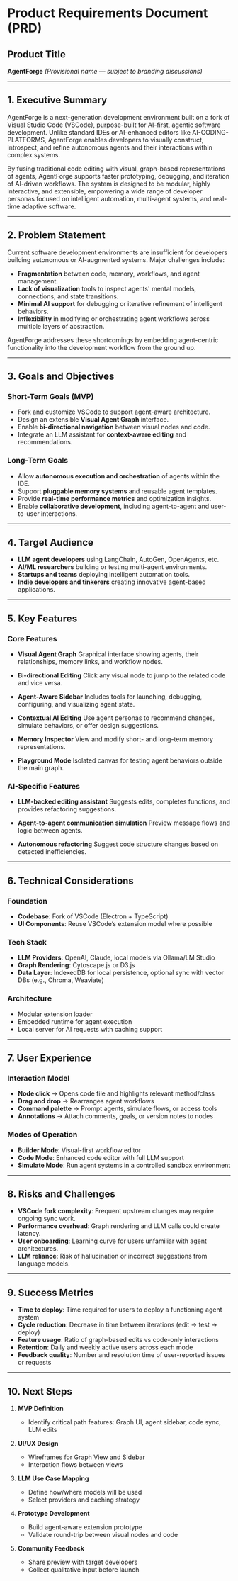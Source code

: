 # Product Requirements Document (PRD)

## Product Title

**AgentForge**
*(Provisional name — subject to branding discussions)*

---

## 1. Executive Summary

AgentForge is a next-generation development environment built on a fork of Visual Studio Code (VSCode), purpose-built for AI-first, agentic software development. Unlike standard IDEs or AI-enhanced editors like AI-CODING-PLATFORMS, AgentForge enables developers to visually construct, introspect, and refine autonomous agents and their interactions within complex systems.

By fusing traditional code editing with visual, graph-based representations of agents, AgentForge supports faster prototyping, debugging, and iteration of AI-driven workflows. The system is designed to be modular, highly interactive, and extensible, empowering a wide range of developer personas focused on intelligent automation, multi-agent systems, and real-time adaptive software.

---

## 2. Problem Statement

Current software development environments are insufficient for developers building autonomous or AI-augmented systems. Major challenges include:

* **Fragmentation** between code, memory, workflows, and agent management.
* **Lack of visualization** tools to inspect agents' mental models, connections, and state transitions.
* **Minimal AI support** for debugging or iterative refinement of intelligent behaviors.
* **Inflexibility** in modifying or orchestrating agent workflows across multiple layers of abstraction.

AgentForge addresses these shortcomings by embedding agent-centric functionality into the development workflow from the ground up.

---

## 3. Goals and Objectives

### Short-Term Goals (MVP)

* Fork and customize VSCode to support agent-aware architecture.
* Design an extensible **Visual Agent Graph** interface.
* Enable **bi-directional navigation** between visual nodes and code.
* Integrate an LLM assistant for **context-aware editing** and recommendations.

### Long-Term Goals

* Allow **autonomous execution and orchestration** of agents within the IDE.
* Support **pluggable memory systems** and reusable agent templates.
* Provide **real-time performance metrics** and optimization insights.
* Enable **collaborative development**, including agent-to-agent and user-to-user interactions.

---

## 4. Target Audience

* **LLM agent developers** using LangChain, AutoGen, OpenAgents, etc.
* **AI/ML researchers** building or testing multi-agent environments.
* **Startups and teams** deploying intelligent automation tools.
* **Indie developers and tinkerers** creating innovative agent-based applications.

---

## 5. Key Features

### Core Features

* **Visual Agent Graph**
  Graphical interface showing agents, their relationships, memory links, and workflow nodes.

* **Bi-directional Editing**
  Click any visual node to jump to the related code and vice versa.

* **Agent-Aware Sidebar**
  Includes tools for launching, debugging, configuring, and visualizing agent state.

* **Contextual AI Editing**
  Use agent personas to recommend changes, simulate behaviors, or offer design suggestions.

* **Memory Inspector**
  View and modify short- and long-term memory representations.

* **Playground Mode**
  Isolated canvas for testing agent behaviors outside the main graph.

### AI-Specific Features

* **LLM-backed editing assistant**
  Suggests edits, completes functions, and provides refactoring suggestions.

* **Agent-to-agent communication simulation**
  Preview message flows and logic between agents.

* **Autonomous refactoring**
  Suggest code structure changes based on detected inefficiencies.

---

## 6. Technical Considerations

### Foundation

* **Codebase**: Fork of VSCode (Electron + TypeScript)
* **UI Components**: Reuse VSCode’s extension model where possible

### Tech Stack

* **LLM Providers**: OpenAI, Claude, local models via Ollama/LM Studio
* **Graph Rendering**: Cytoscape.js or D3.js
* **Data Layer**: IndexedDB for local persistence, optional sync with vector DBs (e.g., Chroma, Weaviate)

### Architecture

* Modular extension loader
* Embedded runtime for agent execution
* Local server for AI requests with caching support

---

## 7. User Experience

### Interaction Model

* **Node click** → Opens code file and highlights relevant method/class
* **Drag and drop** → Rearranges agent workflows
* **Command palette** → Prompt agents, simulate flows, or access tools
* **Annotations** → Attach comments, goals, or version notes to nodes

### Modes of Operation

* **Builder Mode**: Visual-first workflow editor
* **Code Mode**: Enhanced code editor with full LLM support
* **Simulate Mode**: Run agent systems in a controlled sandbox environment

---

## 8. Risks and Challenges

* **VSCode fork complexity**: Frequent upstream changes may require ongoing sync work.
* **Performance overhead**: Graph rendering and LLM calls could create latency.
* **User onboarding**: Learning curve for users unfamiliar with agent architectures.
* **LLM reliance**: Risk of hallucination or incorrect suggestions from language models.

---

## 9. Success Metrics

* **Time to deploy**: Time required for users to deploy a functioning agent system
* **Cycle reduction**: Decrease in time between iterations (edit → test → deploy)
* **Feature usage**: Ratio of graph-based edits vs code-only interactions
* **Retention**: Daily and weekly active users across each mode
* **Feedback quality**: Number and resolution time of user-reported issues or requests

---

## 10. Next Steps

1. **MVP Definition**

   * Identify critical path features: Graph UI, agent sidebar, code sync, LLM edits

2. **UI/UX Design**

   * Wireframes for Graph View and Sidebar
   * Interaction flows between views

3. **LLM Use Case Mapping**

   * Define how/where models will be used
   * Select providers and caching strategy

4. **Prototype Development**

   * Build agent-aware extension prototype
   * Validate round-trip between visual nodes and code

5. **Community Feedback**

   * Share preview with target developers
   * Collect qualitative input before launch

